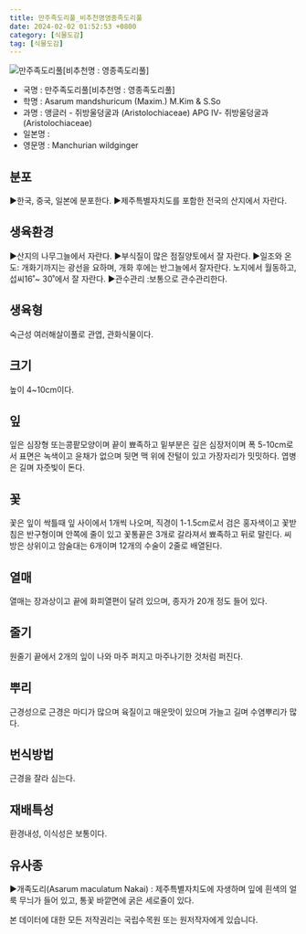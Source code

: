 ```yaml
---
title: 만주족도리풀_비추천명영종족도리풀
date: 2024-02-02 01:52:53 +0800
category: [식물도감]
tag: [식물도감]
---
```




![만주족도리풀[비추천명 : 영종족도리풀]](/fileUpload/plants/basic/Aristolochiaceae/Asarum/8295/1_th2.JPG)
- 국명 : 만주족도리풀[비추천명 : 영종족도리풀]
- 학명 : Asarum mandshuricum (Maxim.) M.Kim & S.So
- 과명 : 앵글러 - 쥐방울덩굴과 (Aristolochiaceae) APG Ⅳ- 쥐방울덩굴과 (Aristolochiaceae)
- 일본명 : 
- 영문명 : Manchurian wildginger


## 분포
▶한국, 중국, 일본에 분포한다.▶제주특별자치도를 포함한 전국의 산지에서 자란다.
## 생육환경
▶산지의 나무그늘에서 자란다. ▶부식질이 많은 점질양토에서 잘 자란다.▶일조와 온도: 개화기까지는 광선을 요하며, 개화 후에는 반그늘에서 잘자란다. 노지에서 월동하고, 섭씨16˚~ 30˚에서 잘 자란다. ▶관수관리 :보통으로 관수관리한다. 
## 생육형
숙근성 여러해살이풀로 관엽, 관화식물이다.
## 크기
높이 4~10cm이다.
## 잎
잎은 심장형 또는콩팥모양이며 끝이 뾰족하고 밑부분은 깊은 심장저이며 폭 5-10cm로서 표면은 녹색이고 윤채가 없으며 뒷면 맥 위에 잔털이 있고 가장자리가 밋밋하다. 엽병은 길며 자줏빛이 돈다.
## 꽃
꽃은 잎이 싹틀때 잎 사이에서 1개씩 나오며, 직경이 1-1.5cm로서 검은 홍자색이고 꽃받침은 반구형이며 안쪽에 줄이 있고 꽃통끝은 3개로 갈라져서 뾰족하고 뒤로 말린다. 씨방은 상위이고 암술대는 6개이며 12개의 수술이 2줄로 배열된다.
## 열매
열매는 장과상이고 끝에 화피열편이 달려 있으며, 종자가 20개 정도 들어 있다.
## 줄기
원줄기 끝에서 2개의 잎이 나와 마주 퍼지고 마주나기한 것처럼 퍼진다.
## 뿌리
근경성으로 근경은 마디가 많으며 육질이고 매운맛이 있으며 가늘고 길며 수염뿌리가 많다.
## 번식방법
근경을 잘라 심는다.
## 재배특성
환경내성, 이식성은 보통이다.
## 유사종
▶개족도리(Asarum maculatum Nakai)  : 제주특별자치도에 자생하며 잎에 흰색의 얼룩 무늬가 들어 있고, 통꽃 바깥면에 굵은 세로줄이 있다.






본 데이터에 대한 모든 저작권리는 국립수목원 또는 원저작자에게 있습니다.
